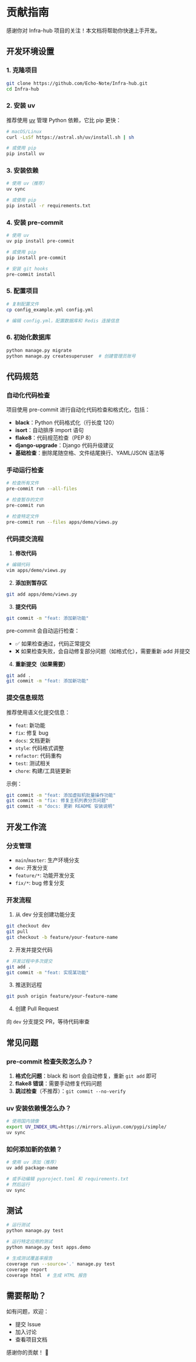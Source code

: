 # 贡献指南

感谢你对 Infra-hub 项目的关注！本文档将帮助你快速上手开发。

## 开发环境设置

### 1. 克隆项目

```bash
git clone https://github.com/Echo-Note/Infra-hub.git
cd Infra-hub
```

### 2. 安装 uv

推荐使用 [uv](https://github.com/astral-sh/uv) 管理 Python 依赖，它比 pip 更快：

```bash
# macOS/Linux
curl -LsSf https://astral.sh/uv/install.sh | sh

# 或使用 pip
pip install uv
```

### 3. 安装依赖

```bash
# 使用 uv（推荐）
uv sync

# 或使用 pip
pip install -r requirements.txt
```

### 4. 安装 pre-commit

```bash
# 使用 uv
uv pip install pre-commit

# 或使用 pip
pip install pre-commit

# 安装 git hooks
pre-commit install
```

### 5. 配置项目

```bash
# 复制配置文件
cp config_example.yml config.yml

# 编辑 config.yml，配置数据库和 Redis 连接信息
```

### 6. 初始化数据库

```bash
python manage.py migrate
python manage.py createsuperuser  # 创建管理员账号
```

## 代码规范

### 自动化代码检查

项目使用 pre-commit 进行自动化代码检查和格式化，包括：

- **black**：Python 代码格式化（行长度 120）
- **isort**：自动排序 import 语句
- **flake8**：代码规范检查（PEP 8）
- **django-upgrade**：Django 代码升级建议
- **基础检查**：删除尾随空格、文件结尾换行、YAML/JSON 语法等

### 手动运行检查

```bash
# 检查所有文件
pre-commit run --all-files

# 检查暂存的文件
pre-commit run

# 检查特定文件
pre-commit run --files apps/demo/views.py
```

### 代码提交流程

1. **修改代码**

```bash
# 编辑代码
vim apps/demo/views.py
```

2. **添加到暂存区**

```bash
git add apps/demo/views.py
```

3. **提交代码**

```bash
git commit -m "feat: 添加新功能"
```

pre-commit 会自动运行检查：
- ✅ 如果检查通过，代码正常提交
- ❌ 如果检查失败，会自动修复部分问题（如格式化），需要重新 add 并提交

4. **重新提交（如果需要）**

```bash
git add .
git commit -m "feat: 添加新功能"
```

### 提交信息规范

推荐使用语义化提交信息：

- `feat`: 新功能
- `fix`: 修复 bug
- `docs`: 文档更新
- `style`: 代码格式调整
- `refactor`: 代码重构
- `test`: 测试相关
- `chore`: 构建/工具链更新

示例：
```bash
git commit -m "feat: 添加虚拟机批量操作功能"
git commit -m "fix: 修复主机列表分页问题"
git commit -m "docs: 更新 README 安装说明"
```

## 开发工作流

### 分支管理

- `main`/`master`: 生产环境分支
- `dev`: 开发分支
- `feature/*`: 功能开发分支
- `fix/*`: bug 修复分支

### 开发流程

1. 从 dev 分支创建功能分支

```bash
git checkout dev
git pull
git checkout -b feature/your-feature-name
```

2. 开发并提交代码

```bash
# 开发过程中多次提交
git add .
git commit -m "feat: 实现某功能"
```

3. 推送到远程

```bash
git push origin feature/your-feature-name
```

4. 创建 Pull Request

向 `dev` 分支提交 PR，等待代码审查

## 常见问题

### pre-commit 检查失败怎么办？

1. **格式化问题**：black 和 isort 会自动修复，重新 `git add` 即可
2. **flake8 错误**：需要手动修复代码问题
3. **跳过检查**（不推荐）：`git commit --no-verify`

### uv 安装依赖慢怎么办？

```bash
# 使用国内镜像
export UV_INDEX_URL=https://mirrors.aliyun.com/pypi/simple/
uv sync
```

### 如何添加新的依赖？

```bash
# 使用 uv 添加（推荐）
uv add package-name

# 或手动编辑 pyproject.toml 和 requirements.txt
# 然后运行
uv sync
```

## 测试

```bash
# 运行测试
python manage.py test

# 运行特定应用的测试
python manage.py test apps.demo

# 生成测试覆盖率报告
coverage run --source='.' manage.py test
coverage report
coverage html  # 生成 HTML 报告
```

## 需要帮助？

如有问题，欢迎：
- 提交 Issue
- 加入讨论
- 查看项目文档

感谢你的贡献！ 🎉

